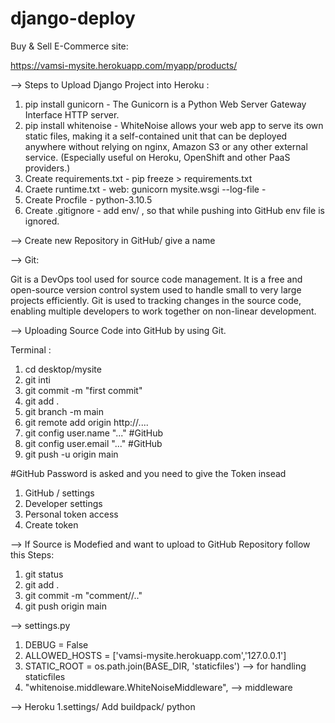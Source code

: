 # django-deploy

Buy & Sell E-Commerce site: 

https://vamsi-mysite.herokuapp.com/myapp/products/

--> Steps to Upload Django Project into Heroku :

1. pip install gunicorn - The Gunicorn is a Python Web Server Gateway Interface HTTP server.
2. pip install whitenoise - WhiteNoise allows your web app to serve its own static files, 
                            making it a self-contained unit that can be deployed anywhere without relying on nginx, 
                            Amazon S3 or any other external service. 
                            (Especially useful on Heroku, OpenShift and other PaaS providers.)
3. Create requirements.txt - pip freeze > requirements.txt
4. Craete runtime.txt - web: gunicorn mysite.wsgi --log-file -
5. Create Procfile - python-3.10.5
6. Create .gitignore - add env/  , so that while pushing into GitHub env file is ignored.

 --> Create new Repository in GitHub/ give a name
 
 --> Git:
 
 Git is a DevOps tool used for source code management. 
 It is a free and open-source version control system used to handle small to very large projects efficiently. 
 Git is used to tracking changes in the source code, enabling multiple developers to work together on non-linear development.
 
 --> Uploading Source Code into GitHub by using Git.
 
 Terminal :
 
 1. cd desktop/mysite
 2. git inti
 3. git commit -m "first commit"
 4. git add .
 5. git branch -m main
 6. git remote add origin http://....
 7. git config user.name "..."    #GitHub
 8. git config user.email "..."   #GitHub
 9. git push -u origin main
 
#GitHub Password is asked and you need to give the Token insead
   1. GitHub  / settings
   2. Developer settings
   3. Personal token access
   4. Create token
 
 --> If Source is Modefied and want to upload to GitHub Repository follow this Steps:
 
 1. git status
 2. git add .
 3. git commit -m "comment//.."
 4. git push origin main
 
 --> settings.py
 1. DEBUG = False
 2. ALLOWED_HOSTS = ['vamsi-mysite.herokuapp.com','127.0.0.1']
 3. STATIC_ROOT = os.path.join(BASE_DIR, 'staticfiles') --> for handling staticfiles
 4. "whitenoise.middleware.WhiteNoiseMiddleware", --> middleware


 --> Heroku
 1.settings/ Add buildpack/ python
 

